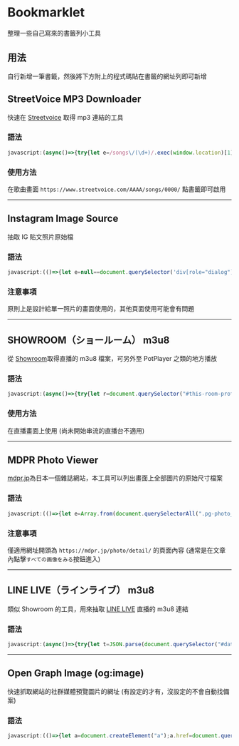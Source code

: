# Bookmarklet
整理一些自己寫來的書籤列小工具

## 用法
自行新增一筆書籤，然後將下方附上的程式碼貼在書籤的網址列即可新增

## StreetVoice MP3 Downloader
快速在 [Streetvoice](https://streetvoice.com/) 取得 mp3 連結的工具

### 語法
```js
javascript:(async()=>{try{let e=/songs\/(\d+)/.exec(window.location)[1],o=await(await fetch(`/api/v3/songs/${e}/file/`,{method:"POST"})).json(),c=document.createElement("a");c.href=o.file,document.body.appendChild(c),c.click()}catch(e){console.error(e)}})();
```

### 使用方法  
在歌曲畫面 `https://www.streetvoice.com/AAAA/songs/0000/` 點書籤即可啟用

---

## Instagram Image Source
抽取 IG 貼文照片原始檔

### 語法
```js
javascript:(()=>{let e=null==document.querySelector('div[role="dialog"]')?"body main article>div img":'body div[role="dialog"] article>div img',i=document.querySelector(e).getAttribute("src");window.open(i)})();
```
### 注意事項
原則上是設計給單一照片的畫面使用的，其他頁面使用可能會有問題

---

## SHOWROOM（ショールーム） m3u8
從 [Showroom](http://showroom-live.com/ )取得直播的 m3u8 檔案，可另外至 PotPlayer 之類的地方播放

### 語法
```js
javascript:(async()=>{try{let r=document.querySelector("#this-room-profile").href.match(/\d+/)[0],e=(await(await fetch(`/api/live/streaming_url?room_id=${r}&ignore_low_stream=1`)).json()).streaming_url_list.find(r=>"hls"==r.type).url;prompt("m3u8",e)}catch(r){console.error(r)}})();
```
### 使用方法
在直播畫面上使用 (尚未開始串流的直播台不適用)

---

## MDPR Photo Viewer
[mdpr.jp](https://mdpr.jp/)為日本一個雜誌網站，本工具可以列出畫面上全部圖片的原始尺寸檔案

### 語法
```js
javascript:(()=>{let e=Array.from(document.querySelectorAll(".pg-photo__body img")).map(e=>{let t=new URL(e.src);return t.origin+t.pathname});document.body.innerHTML="",e.forEach(e=>{let t=document.createElement("img");t.src=e,t.style.cssText="height:300px",document.body.appendChild(t)})})();
```
### 注意事項
僅適用網址開頭為 `https://mdpr.jp/photo/detail/` 的頁面內容 (通常是在文章內點擊`すべての画像をみる`按鈕進入)

---

## LINE LIVE（ラインライブ） m3u8
類似 Showroom 的工具，用來抽取 [LINE LIVE](https://live.line.me/) 直播的 m3u8 連結

### 語法
```js
javascript:(async()=>{try{let t=JSON.parse(document.querySelector("#data").getAttribute("data-broadcast")).item,a=await(await fetch(`https://live-api.line-apps.com/web/v4.0/channel/${t.channelId}/broadcast/${t.id}`)).json();prompt("m3u8",a.liveHLSURLs[720])}catch(t){console.error(t)}})();
```

---

## Open Graph Image (og:image) 
快速抓取網站的社群媒體預覽圖片的網址 (有設定的才有，沒設定的不會自動找備案)

### 語法
```js
javascript:(()=>{let a=document.createElement("a");a.href=document.querySelector('meta[property="og:image"]').getAttribute("content");document.querySelector("body").appendChild(a);a.click()})();
```